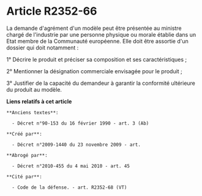 # Article R2352-66

La demande d'agrément d'un modèle peut être présentée au ministre chargé de l'industrie par une personne physique ou morale
établie dans un Etat membre de la Communauté européenne. Elle doit être assortie d'un dossier qui doit notamment :

1° Décrire le produit et préciser sa composition et ses caractéristiques ;

2° Mentionner la désignation commerciale envisagée pour le produit ;

3° Justifier de la capacité du demandeur à garantir la conformité ultérieure du produit au modèle.

**Liens relatifs à cet article**

	**Anciens textes**:

	  - Décret n°90-153 du 16 février 1990 - art. 3 (Ab)

	**Créé par**:

	  - Décret n°2009-1440 du 23 novembre 2009 - art.

	**Abrogé par**:

	  - Décret n°2010-455 du 4 mai 2010 - art. 45

	**Cité par**:

	  - Code de la défense. - art. R2352-68 (VT)
